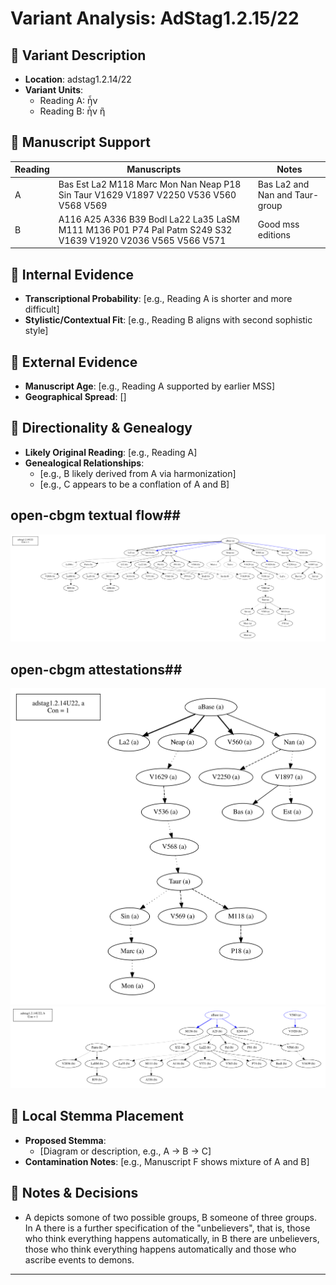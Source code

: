 # Variant Analysis: AdStag1.2.15/22

## 📌 Variant Description
- **Location**: adstag1.2.14/22
- **Variant Units**: 
  - Reading A: ἦν
  - Reading B: ἦν ἢ

## 🧬 Manuscript Support
| Reading | Manuscripts | Notes |
|--------|-------------|-------|
| A      | Bas Est La2 M118 Marc Mon Nan Neap P18 Sin Taur V1629 V1897 V2250 V536 V560 V568 V569 | Bas La2 and Nan and Taur-group |
| B      | A116 A25 A336 B39 Bodl La22 La35 LaSM M111 M136 P01 P74 Pal Patm S249 S32 V1639 V1920 V2036 V565 V566 V571    | Good mss editions |

## 🧠 Internal Evidence
- **Transcriptional Probability**: [e.g., Reading A is shorter and more difficult]
- **Stylistic/Contextual Fit**: [e.g., Reading B aligns with second sophistic style]

## 🧭 External Evidence
- **Manuscript Age**: [e.g., Reading A supported by earlier MSS]
- **Geographical Spread**: []

## 🔄 Directionality & Genealogy
- **Likely Original Reading**: [e.g., Reading A]
- **Genealogical Relationships**:
  - [e.g., B likely derived from A via harmonization]
  - [e.g., C appears to be a conflation of A and B]
## open-cbgm textual flow##
![adstag1.2.14U22](flow/adstag1.2.14U22-textual-flow.svg "adstag1.2.14U22")
## open-cbgm attestations##
![adstag1.2.14U22Ra](attestations/adstag1.2.14U22Ra-coherence-attestations.svg "adstag1.2.14U22Ra")
![adstag1.2.14U22Rb](attestations/adstag1.2.14U22Rb-coherence-attestations.svg "adstag1.2.14U22Rb")
## 🌿 Local Stemma Placement
- **Proposed Stemma**:
  - [Diagram or description, e.g., A → B → C]
- **Contamination Notes**: [e.g., Manuscript F shows mixture of A and B]

## 📝 Notes & Decisions
- A depicts somone of two possible groups, B someone of three groups. In A there is a further specification of the "unbelievers", that is, those who think everything happens automatically, in B there are unbelievers, those who think everything happens automatically and those who ascribe events to demons.

---